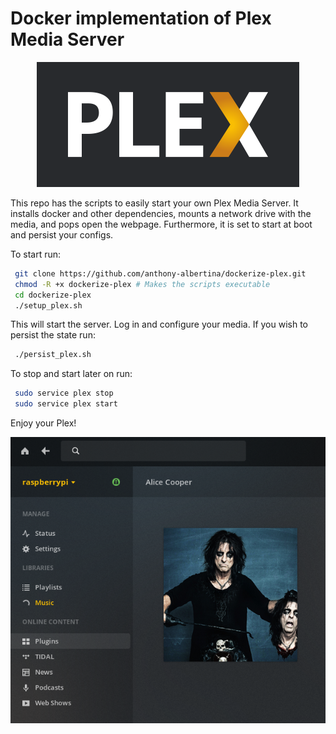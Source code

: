 # Docker implementation of Plex Media Server

<p align="center">
        <img src="/plex-logo.PNG" width="420">
</p>

This repo has the scripts to easily start your own Plex Media Server. 
It installs docker and other dependencies, mounts a network drive with the media,
and pops open the webpage. Furthermore, it is set to start at boot and persist your configs.

To start run:
```bash
 git clone https://github.com/anthony-albertina/dockerize-plex.git
 chmod -R +x dockerize-plex # Makes the scripts executable
 cd dockerize-plex
 ./setup_plex.sh
```

This will start the server. Log in and configure your media. If you wish to persist the state run:
```bash
 ./persist_plex.sh
```

To stop and start later on run:
```bash
 sudo service plex stop
 sudo service plex start
```

Enjoy your Plex!
<p align="center">
	<img src="/plex-server.PNG" width="750">
</p>
